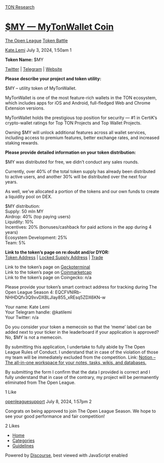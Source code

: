 [TON Research](/)

# [$MY — MyTonWallet Coin](/t/my-mytonwallet-coin/27111)

[The Open League](/c/the-open-league/token-leaderboard/57)  [Token Battle](/c/the-open-league/token-leaderboard/57) 

    

[Kate.Lemi](https://tonresear.ch/u/Kate.Lemi)  July 3, 2024, 1:50am  1

**Token Name:** $MY

[Twitter](https://x.com/MyTonWalletNews) | [Telegram](https://t.me/MyTonWalletEn) | [Website](https://mytonwallet.io/)

**Please describe your project and token utility:**

$MY – utility token of MyTonWallet.

MyTonWallet is one of the most feature-rich wallets in the TON ecosystem, which includes apps for iOS and Android, full-fledged Web and Chrome Extension versions.

MyTonWallet holds the prestigious top position for security — #1 in CertiK’s crypto-wallet ratings for Top TON Projects and Top Wallet Projects.

Owning $MY will unlock additional features across all wallet services, including access to premium features, better exchange rates, and increased staking rewards.

**Please provide detailed information on your token distribution:**

$MY was distributed for free, we didn’t conduct any sales rounds.

Currently, over 40% of the total token supply has already been distributed to active users, and another 30% will be distributed over the next four years.

As well, we’ve allocated a portion of the tokens and our own funds to create a liquidity pool on DEX.

$MY distribution:  
Supply: 50 mln MY  
Airdrop: 40% (top paying users)  
Liquidity: 10%  
Incentives: 20% (bonuses/cashback for paid actions in the app during 4 years)  
Ecosystem Development: 25%  
Team: 5%

**Link to the token’s page on re:doubt and/or DYOR:**  
[Token Address](https://tonviewer.com/EQCFVNlRb-NHHDQfv3Q9xvDXBLJlay855_xREsq5ZDX6KN-w) | [Locked Supply Address](https://tonviewer.com/EQCxnRVOXU4Spz3svZm_yST1bBZ5OeQ9TbNYnQY26qqvZmnD) | [Trade](https://dedust.io/pools/EQCsgKK0mn7qY30BE8ACZAlfXJ7w5DJq0r9IX49sWg-z-opY)

Link to the token’s page on [Geckoterminal](https://www.geckoterminal.com/ru/ton/pools/EQCsgKK0mn7qY30BE8ACZAlfXJ7w5DJq0r9IX49sWg-z-opY)  
Link to the token’s page on [Coinmarketcap](https://coinmarketcap.com/dexscan/ton/EQCsgKK0mn7qY30BE8ACZAlfXJ7w5DJq0r9IX49sWg-z-opY/)  
Link to the token’s page on Coingecko: n/a

Please provide your token’s smart contract address for tracking during The Open League Season 4: EQCFVNlRb-NHHDQfv3Q9xvDXBLJlay855\_xREsq5ZDX6KN-w

Your name: Kate Lemi  
Your Telegram handle: @katilemi  
Your Twitter: n/a

Do you consider your token a memecoin so that the ‘meme’ label can be added next to your ticker in the leaderboard if your application is approved? No, $MY is not a memecoin.

By submitting this application, I undertake to fully abide by The Open League Rules of Conduct. I understand that in case of the violation of those my team will be immediately excluded from the competition. Link: [Notion – The all-in-one workspace for your notes, tasks, wikis, and databases.](https://ton-org.notion.site/The-Open-League-Rules-of-Conduct-04f4a0fedf1a401687075f5efd83de68)

By submitting the form I confirm that the data I provided is correct and I fully understand that in case of the contrary, my project will be permanently eliminated from The Open League.

  1 Like

[openleaguesupport](https://tonresear.ch/u/openleaguesupport) July 8, 2024, 1:57pm  2

Congrats on being approved to join The Open League Season. We hope to see your good performance and fair competition!

  2 Likes

*   [Home](/)
*   [Categories](/categories)
*   [Guidelines](/guidelines)

Powered by [Discourse](https://www.discourse.org), best viewed with JavaScript enabled